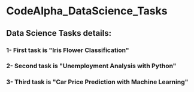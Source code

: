 # CodeAlpha_DataScience_Tasks

## Data Science Tasks details:

### 1- First task is "Iris Flower Classification"
### 2- Second task is "Unemployment Analysis with Python"
### 3- Third task is "Car Price Prediction with Machine Learning"
